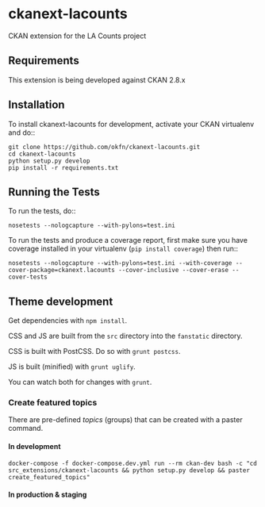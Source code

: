 # ckanext-lacounts

CKAN extension for the LA Counts project

## Requirements

This extension is being developed against CKAN 2.8.x

## Installation

To install ckanext-lacounts for development, activate your CKAN virtualenv and
do::

    git clone https://github.com/okfn/ckanext-lacounts.git
    cd ckanext-lacounts
    python setup.py develop
    pip install -r requirements.txt

## Running the Tests

To run the tests, do::

    nosetests --nologcapture --with-pylons=test.ini

To run the tests and produce a coverage report, first make sure you have
coverage installed in your virtualenv (``pip install coverage``) then run::

    nosetests --nologcapture --with-pylons=test.ini --with-coverage --cover-package=ckanext.lacounts --cover-inclusive --cover-erase --cover-tests

## Theme development

Get dependencies with `npm install`.

CSS and JS are built from the `src` directory into the `fanstatic` directory.

CSS is built with PostCSS. Do so with `grunt postcss`.

JS is built (minified) with `grunt uglify`.

You can watch both for changes with `grunt`.

### Create featured topics

There are pre-defined _topics_ (groups) that can be created with a paster command.

#### In development

`docker-compose -f docker-compose.dev.yml run --rm ckan-dev bash -c "cd src_extensions/ckanext-lacounts && python setup.py develop && paster create_featured_topics"`

#### In production & staging
